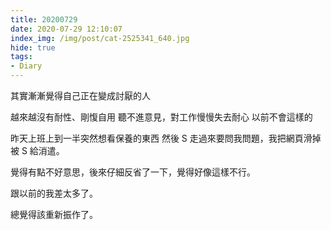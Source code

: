 ```yaml
---
title: 20200729
date: 2020-07-29 12:10:07
index_img: /img/post/cat-2525341_640.jpg
hide: true
tags:
- Diary
---
```


其實漸漸覺得自己正在變成討厭的人
<!-- more -->
越來越沒有耐性、剛愎自用
聽不進意見，對工作慢慢失去耐心
以前不會這樣的

昨天上班上到一半突然想看保養的東西
然後 S 走過來要問我問題，我把網頁滑掉被 S 給消遣。

覺得有點不好意思，後來仔細反省了一下，覺得好像這樣不行。

跟以前的我差太多了。

總覺得該重新振作了。
